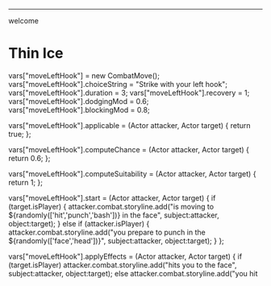
--- 
welcome

# Thin Ice


<dart>

vars["moveLeftHook"] = new CombatMove();
vars["moveLeftHook"].choiceString = "Strike <object> with your left hook";
vars["moveLeftHook"].duration = 3;
vars["moveLeftHook"].recovery = 1;
vars["moveLeftHook"].dodgingMod = 0.6;
vars["moveLeftHook"].blockingMod = 0.8;

vars["moveLeftHook"].applicable = (Actor attacker, Actor target) {
  return true;
};

vars["moveLeftHook"].computeChance = (Actor attacker, Actor target) {
  return 0.6;
};

vars["moveLeftHook"].computeSuitability = (Actor attacker, Actor target) {
  return 1;
};

vars["moveLeftHook"].start = (Actor attacker, Actor target) {
  if (target.isPlayer) {
    attacker.combat.storyline.add("is moving to ${randomly(['hit','punch','bash'])} <object> in the face", subject:attacker, object:target);
  } else if (attacker.isPlayer) {
    attacker.combat.storyline.add("you prepare to punch <object> in the ${randomly(['face','head'])}", subject:attacker, object:target);
  }
};

vars["moveLeftHook"].applyEffects = (Actor attacker, Actor target) {
  if (target.isPlayer)
    attacker.combat.storyline.add("hits you to the face", subject:attacker, object:target);
  else
    attacker.combat.storyline.add("you hit <object> in the face", subject:attacker, object:target);
  target.hitpoints -= 2;
};



vars["player"] = new Player();
vars["player"].moves.add(vars["moveLeftHook"]);
vars["wolf"] = new Actor();
vars["wolf"].names = ["the wolf", "the wolf", "the gray wolf"];
vars["wolf"].pronoun = "it";
/*vars["wolf"].modifiers.add((wolf) {
    if (Math.random() < 0.01) {
      wolf.echo("The ${wolf.randomName} spits out blood.");
      wolf.hitpoints -= 1;
    }
});*/
vars["orc"] = new Actor();
vars["orc"].names = ["the orc", "the orc", "the ugly orc"];
vars["orc"].moves.add(vars["moveLeftHook"]);
/*vars["orc"].modifiers.add((orc) {
    if (Math.random() < 0.01) {
      orc.echo("The ${orc.randomName} grunts in pain from the poisoning.");
      orc.hitpoints -= 1;
    }
});*/
vars["combat"] = new Combat();
vars["combat"].actors.addAll([vars["wolf"],vars["orc"],vars["player"]]);
start(vars["combat"]);
</dart>

<dart>
if (!vars["player"].alive)
  goto(1);
</dart>

Congratulations! You beat your first enemies!

---
die

You died like the bitch you are.





<classes>

Dynamic randomly(List choices) {
  num number = choices.length;
  if (number == 0)
    throw new Exception("Cannot randomly choose from an empty set.");
  double portionSize = 1.0 / number;
  double rand = Math.random();
  int which = (rand / portionSize).floor().toInt();

  return choices[which];
}

String capitalize(String str) {
  String firstLetter = str[0].toUpperCase();
  if (str.length == 1)
    return firstLetter;
  else 
    return "$firstLetter${str.substring(1)}";
}

class Storyline {
  StringBuffer strBuf;
  List<Map<String,Dynamic>> reports;

  static final String SUBJECT = "<subject>";
  static final String OBJECT = "<object>";
  static final String SUBJECT_PRONOUN = "<subjectPronoun>";
  static final String OBJECT_PRONOUN = "<objectPronoun>";
  static final String ACTION = "<action>";

  Storyline add(String str, [Actor subject, Actor object]) {
    reports.add( {
        "string": str,
        "subject": subject,
        "object": object
    });
  }

  String string(int i) => reports[i]["string"];
  Actor subject(int i) => reports[i]["subject"];
  Actor object(int i) => reports[i]["object"];

  /// taking care of all the exceptions and rules when comparing different reports
  /// call: [: same('subject', i, i+1) ... :]
  bool same(String key, int i, int j) {
    if (i >= reports.length || j >= reports.length)
      return false;
    if (i < 0 || j < 0)
      return false;
    if (reports[i][key] == null || reports[j][key] == null)
      return false;
    if (reports[i][key] == reports[j][key])
      return true;
    else
      return false;
  }

  /// take care of the substitution
  String substitute(int i, String str) {
    String result = str;
    result = result.replaceAll(ACTION, string(i));
    if (subject(i) != null) {
      result = result.replaceAll(SUBJECT, subject(i).randomName);
      result = result.replaceAll(SUBJECT_PRONOUN, subject(i).pronoun);
    }
    if (object(i) != null) {
      result = result.replaceAll(OBJECT, object(i).randomName);
      result = result.replaceAll(OBJECT_PRONOUN, object(i).pronoun);
    }

    return result;
  }

  /// Takes care of substitution
  static String getString(String str, [Actor subject, Actor object]) {
    String result = str;
    if (subject != null) {
      result = result.replaceAll(SUBJECT, subject.randomName);
      result = result.replaceAll(SUBJECT_PRONOUN, subject.pronoun);
    }
    if (object != null) {
      result = result.replaceAll(OBJECT, object.randomName);
      result = result.replaceAll(OBJECT_PRONOUN, object.pronoun);
    }

    return result;
  }

  Storyline() {
    reports = new List<Map<String,Dynamic>>();
    strBuf = new StringBuffer();
  }

  void clear() {
    reports.clear();
    strBuf.clear();
  }

  String toString() {
    int length = reports.length;
    for (int i=0; i < length; i++) {
      if (subject(i) != null && !subject(i).isPlayer) {
        if (same('subject', i, i+1) && same('subject', i, i+2)) {
          // three reports about the same guy in a row
          strBuf.add(capitalize(substitute(i, "<subject> <action>, ")));
          strBuf.add(substitute(i+1, "<action>, "));
          strBuf.add(randomly(["","then ","and ", "and finally "]));
          strBuf.add(substitute(i+2, "<action>. "));
          i+=2;
        } else if (same('subject', i, i+1)) {
          strBuf.add(capitalize(substitute(i, "<subject> <action>")));
          strBuf.add(randomly([", ",", then "," and "]));
          strBuf.add(substitute(i+1, "<action>. "));
          i++;
        } else if (same('string', i, i-1)) {
          strBuf.add(capitalize(substitute(i, randomly(["<subject> does the same. ", "Same goes for <subject>. "]))));
        } else {
            strBuf.add(capitalize(substitute(i, "<subject> <action>. ")));
        }
      } else {
        strBuf.add(capitalize(substitute(i, "<action>. ")));
      }
    }
    return strBuf.toString();
  }
}


class Entity {
  List <String> names;
  String pronoun = "it";

  Entity() {
    names = new List();
  }

  String get randomName() => randomly(names);
}

class Actor extends Entity {
  // current state
  bool alive = true;
  bool isPlayer = false;
  int team = 2; // actors are on team 2 (Enemy) by default
  int _hitpoints;
  // from 0.0 = lying on the ground to 5.0 = professional combat stance
  // 0=lying, 1=on_four, 2=almost_falling, 3=shaken, 4=firm_stance, 5=pro_stance
  double _stance;  
  List<CombatMove> moves;
  CombatMove currentMove;
  CombatMove previousMove;
  int tillEndOfMove = 0;
  List<Weapon> wieldedWeapons;
  List<Function> modifiers;  // functions to be run on each update (poison, specials)
  Combat combat;
  Actor target;
  // TODO: limbs

  int get hitpoints() => _hitpoints;
  void set hitpoints(int value) {
    _hitpoints = value;
    if (_hitpoints <= 0) {
      die();
    }
  }

  int get stance() => _stance;
  void set stance(int value) {
    _stance = value;
  }

  Actor() : super() {
    // init with defaults
    names = ["actor"];
    pronoun = "he";
    _hitpoints = maxHitpoints;
    _stance = maxStance;

    modifiers = new List();
    moves = [new CombatMove()]; // TODO
  }

  void update() {
    if (!alive)
      return;

    modifiers.forEach((Function mod) { mod(this); });

    if (!alive) // make sure actor doesn't move after being poisoned to death, for example
      return;

    if (tillEndOfMove > 0) {
      if (target != null && !target.alive) { // don't attack already dead actors
        currentMove = null;
        target = null;
        tillEndOfMove = 0;
      }
      tillEndOfMove--; // just let the time pass
    } else {
      // effect of finished move
      if (currentMove != null) {
        if (target.alive)
          currentMove.applyEffects(this, target);
        tillEndOfMove = currentMove.recovery / speed * 10;
        previousMove = currentMove;
        currentMove = null;
        return;
      }
      // AI
      if (!isPlayer) {
        if (target == null || !target.alive) {
          List<Actor> possibleEnemies = combat.actors.filter((o) => o.team != team && o.alive);
          if (!possibleEnemies.isEmpty())
            target = randomly(possibleEnemies);
          else {
            alive = false; // TODO: more elegant way to make sure combats don't wage forever
            return;
          }
        }

        if (target == null || !moves.some((m) => m.applicable(this,target)) ) {
          // no target or no combat moves applicable to the target, TODO: try to change target?
          combat.storyline.add(randomly(["just stands there", "doesn't do anything", "does nothing"], subject:this));
        } else {
          // TODO: choice
          currentMove = randomly(moves.filter((m) => m.applicable(this,target)));
          tillEndOfMove = currentMove.duration / speed * 10; // TODO: randomness?
          currentMove.start(this, target);
        }
      }
    }
  }

  void die() {
    alive = false;
    if (!isPlayer)
      combat.storyline.add(randomly(['dies','ceases to breathe','perishes']), subject:this);
    else
      combat.storyline.add("you die", subject:this);
  }

  // stats
  int maxHitpoints = 5;
  double maxStance = 4.0;
  int speed = 10;
  int armor = 10;
  int dodging = 10;
  int blocking = 10;
}

class Player extends Actor {
  Player() : super() {
    isPlayer = true;
    team = 1; // player is on team Player (1)
    names = ["player"];
    pronoun = "you";
  }
}

class CombatMove extends Entity {
  /// the string to be presented as a choice to the player
  /// e.g.: "Hit <object> to the stomach"
  String choiceString;

  int duration; // number of turns from start to effect (=hit)
  int recovery; // number of turns it gets to start a new move again

  // modifiers to move's performer
  double dodgingMod;
  double blockingMod;

  Function start;
  Function applyEffects;
  Function computeChance;
  /// used to sort moves by immediate suitability. The top choices should be
  /// a good combination of low-risk, low-impact, and high-risk, high-impact moves
  Function computeSuitability;
  Function applicable;

  CombatMove() : super() {
    // init with defaults
    choiceString = "Hit <object> to the stomach";
    duration = 2;
    recovery = 1;
    dodgingMod = 0.8;
    blockingMod = 0.8;

    applicable = (Actor attacker, Actor target) {
      return true;
    };

    computeChance = (Actor attacker, Actor target) {
      return 0.6;
    };

    computeSuitability = (Actor attacker, Actor target) {
      return 1;
    };

    start = (Actor attacker, Actor target) {
      if (target.isPlayer) {
        attacker.combat.storyline.add("tries to hit <object> to the ${randomly(['stomach','gut'])}", subject:attacker, object:target);
      } else if (attacker.isPlayer) {
        attacker.combat.storyline.add("you decide to punch <object> in the ${randomly(['stomach','gut'])}", subject:attacker, object:target);
      }
    };

    applyEffects = (Actor attacker, Actor target) {
      if (target.isPlayer)
        attacker.combat.storyline.add("hits you to the stomach", subject:attacker, object:target);
      else
        attacker.combat.storyline.add("you hit ${target.randomName} to the stomach", subject:attacker, object:target);
      target.hitpoints -= 1;
    };
  }
}

class Weapon extends Entity {
}

interface LoopedEvent {
  bool finished;
  bool interactionNeeded;
  void start();
  void update();
  void updateUntilInteraction();
}


class Combat extends Entity implements LoopedEvent {
  Storyline storyline;

  bool _started = false;
  bool finished = false;
  bool interactionNeeded = false;

  int time = 0;

  void start() {
    actors.forEach((a) { 
        a.combat = this; 
        if (a.isPlayer)
          _player = a;
    });
    if (_player == null)
      throw new Exception("Cannot start combat without player.");
    _started = true;
  }

  List<Actor> actors;
  Actor _player;
  List<Choice> playerChoices;

  Combat() : super() {
    storyline = new Storyline();
    actors = new List();
    playerChoices = new List();
  }

  /// The main function that gets called every single move and calls each actor to do their own stuff.
  void update() {
    actors.forEach((actor) {
      actor.update();
    });

    if (actors.every((a) => !a.alive || _player.team == a.team)) {
      finished = true;
      return;
    }

    if (_player != null && _player.alive && _player.tillEndOfMove <= 0) { // TODO: check if there is stuff to be done by player
      if (_player.target == null) {
        // let player choose his target
        List<Actor> possibleEnemies = actors.filter((o) => o.team != _player.team && o.alive);
        possibleEnemies.forEach((enemy) {
            playerChoices.add(new Choice("Target ${enemy.randomName}.", showNow:true, then:() { storyline.add("you now lock on to <object>", subject:_player, object:enemy); _player.target = enemy; }));
        });
      } else {
        // find out possible moves the player can perform on the target
        List<CombatMove> possibleMoves = _player.moves.filter((m) => m.applicable(_player,_player.target));
        if (!possibleMoves.isEmpty()) {
          // only allow to repeat previous move when there is no other option
          if (possibleMoves.length > 1)
            possibleMoves = possibleMoves.filter((m) => m != _player.previousMove);
          // sort moves by how effective they can be
          possibleMoves.sort((a,b) => a.computeSuitability(_player,_player.target) - b.computeSuitability(_player,_player.target));
          // only show first three
          possibleMoves = possibleMoves.getRange(0, Math.min(3, possibleMoves.length));
          possibleMoves.forEach((move) {
              playerChoices.add(new Choice(Storyline.getString(move.choiceString, subject:_player, object:_player.target), showNow:true, then:() { _player.currentMove = move; _player.currentMove.start(_player, _player.target); }));
          });
        }
        // let player target someone else
        playerChoices.add(new Choice("Target another enemy.", showNow:true, then:() { _player.target = null; }));
      }

      // TODO: implement moves and check what is to be done. Then start moves in the then: clause.
      if (!playerChoices.isEmpty()) {
        interactionNeeded = true;
        playerChoices.add(new Choice("Do nothing.", showNow:true)); // TODO: this is for debug only..?
      }
    }

    time++;
  }

  void updateUntilInteraction() {
    while (!finished && !interactionNeeded) {
      update();
    }
    interactionNeeded = false;  // reset for next run
  }
}

</classes>

<library>

void start(LoopedEvent event) {
  vars["_curLoopedEvent"] = event;
  vars["_curLoopedEventChoices"] = new List<Choice>();
  event.playerChoices = vars["_curLoopedEventChoices"];
  event.start();
  updateLoopedEvent();
}

void updateLoopedEvent() {
  LoopedEvent event = vars["_curLoopedEvent"];
  if (event.finished)
    return;
  event.playerChoices.clear();
  event.updateUntilInteraction();
  echo(event.storyline.toString());
  event.storyline.clear();
  choices.addAll(event.playerChoices);
  nextScript(updateLoopedEvent);
}

</library>
